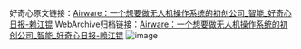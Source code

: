 好奇心原文链接：[Airware：一个想要做无人机操作系统的初创公司_智能_好奇心日报-赖江锟](https://www.qdaily.com/articles/8661.html)
WebArchive归档链接：[Airware：一个想要做无人机操作系统的初创公司_智能_好奇心日报-赖江锟](http://web.archive.org/web/20190623153311/https://www.qdaily.com/articles/8661.html)
![image](http://ww3.sinaimg.cn/large/007d5XDpgy1g3vdo204g6j30u02yi4qp)